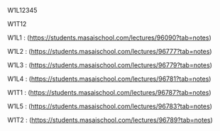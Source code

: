 W1L12345

W1T12



W1L1 : (https://students.masaischool.com/lectures/96090?tab=notes)

W1L2 : (https://students.masaischool.com/lectures/96777?tab=notes)

W1L3 : (https://students.masaischool.com/lectures/96779?tab=notes)

W1L4 : (https://students.masaischool.com/lectures/96781?tab=notes)

W1T1 : (https://students.masaischool.com/lectures/96787?tab=notes)

W1L5 : (https://students.masaischool.com/lectures/96783?tab=notes)

W1T2 : (https://students.masaischool.com/lectures/96789?tab=notes)
